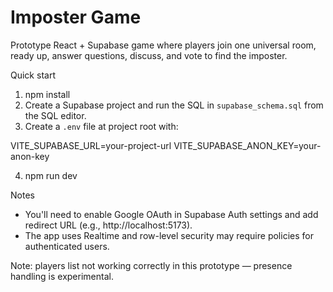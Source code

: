 # Imposter Game

Prototype React + Supabase game where players join one universal room, ready up, answer questions, discuss, and vote to find the imposter.

Quick start

1. npm install
2. Create a Supabase project and run the SQL in `supabase_schema.sql` from the SQL editor.
3. Create a `.env` file at project root with:

VITE_SUPABASE_URL=your-project-url
VITE_SUPABASE_ANON_KEY=your-anon-key

4. npm run dev

Notes
- You'll need to enable Google OAuth in Supabase Auth settings and add redirect URL (e.g., http://localhost:5173).
- The app uses Realtime and row-level security may require policies for authenticated users.

Note: players list not working correctly in this prototype — presence handling is experimental.